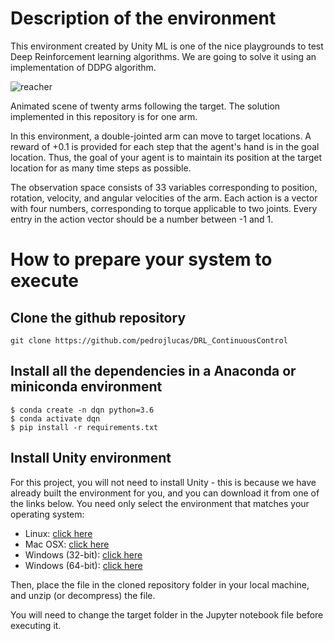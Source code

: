 # Description of the environment
This environment created by Unity ML is one of the nice playgrounds to test Deep Reinforcement learning algorithms. We are going to solve it using an implementation of DDPG algorithm.

![reacher](https://github.com/user-attachments/assets/dfa415e5-a67d-4056-b630-83e14f0e5d9b)

Animated scene of twenty arms following the target. The solution implemented in this repository is for one arm.

In this environment, a double-jointed arm can move to target locations. A reward of +0.1 is provided for each step that the agent's hand is in the goal location. Thus, the goal of your agent is to maintain its position at the target location for as many time steps as possible.

The observation space consists of 33 variables corresponding to position, rotation, velocity, and angular velocities of the arm. Each action is a vector with four numbers, corresponding to torque applicable to two joints. Every entry in the action vector should be a number between -1 and 1.

# How to prepare your system to execute

## Clone the github repository

``` git clone https://github.com/pedrojlucas/DRL_ContinuousControl ```

## Install all the dependencies in a Anaconda or miniconda environment

```
$ conda create -n dqn python=3.6
$ conda activate dqn
$ pip install -r requirements.txt

```

## Install Unity environment

For this project, you will not need to install Unity - this is because we have already built the environment for you, and you can download it from one of the links below. You need only select the environment that matches your operating system:

* Linux: [click here](https://s3-us-west-1.amazonaws.com/udacity-drlnd/P2/Reacher/one_agent/Reacher_Linux.zip)
* Mac OSX: [click here](https://s3-us-west-1.amazonaws.com/udacity-drlnd/P2/Reacher/one_agent/Reacher.app.zip)
* Windows (32-bit): [click here](https://s3-us-west-1.amazonaws.com/udacity-drlnd/P2/Reacher/one_agent/Reacher_Windows_x86.zip)
* Windows (64-bit): [click here](https://s3-us-west-1.amazonaws.com/udacity-drlnd/P2/Reacher/one_agent/Reacher_Windows_x86_64.zip)

Then, place the file in the cloned repository folder in your local machine, and unzip (or decompress) the file.

You will need to change the target folder in the Jupyter notebook file before executing it.
